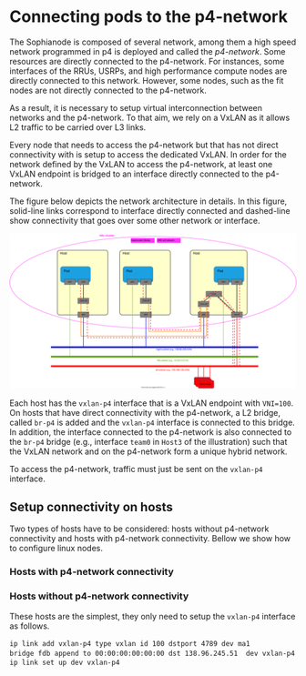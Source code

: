 # Connecting pods to the p4-network

The Sophianode is composed of several network, among them a high speed network
programmed in p4 is deployed and called the _p4-network_. Some resources are
directly connected to the p4-network. For instances, some interfaces of the RRUs,
USRPs, and high performance compute nodes are directly connected to this network.
However, some nodes, such as the fit nodes are not directly connected to the
p4-network.

As a result, it is necessary to setup virtual interconnection between networks
and the p4-network. To that aim, we rely on a VxLAN as it allows L2 traffic to
be carried over L3 links.

Every node that needs to access the p4-network but that has not direct
connectivity with is setup to access the dedicated VxLAN. In order for the
network defined by the VxLAN to access the p4-network, at least one VxLAN
endpoint is bridged to an interface directly connected to the p4-network.

The figure below depicts the network architecture in details. In this figure,
solid-line links correspond to interface directly connected and dashed-line
show connectivity that goes over some other network or interface.

![Network principle](p4-network.svg)

Each host has the `vxlan-p4` interface that is a VxLAN endpoint with `VNI=100`.
On hosts that have direct connectivity with the p4-network, a L2 bridge, called
`br-p4` is added and the `vxlan-p4` interface is connected to this bridge. In
addition, the interface connected to the p4-network is also connected to the
`br-p4` bridge (e.g., interface `team0` in `Host3` of the illustration) such
that the VxLAN network and on the p4-network form a unique hybrid network.

To access the p4-network, traffic must just be sent on the `vxlan-p4` interface.

## Setup connectivity on hosts

Two types of hosts have to be considered: hosts without p4-network connectivity
and hosts with p4-network connectivity. Bellow we show how to configure linux
nodes.

### Hosts with p4-network connectivity

### Hosts without p4-network connectivity

These hosts are the simplest, they only need to setup the `vxlan-p4` interface
as follows.

```bash
ip link add vxlan-p4 type vxlan id 100 dstport 4789 dev ma1
bridge fdb append to 00:00:00:00:00:00 dst 138.96.245.51  dev vxlan-p4
ip link set up dev vxlan-p4
```